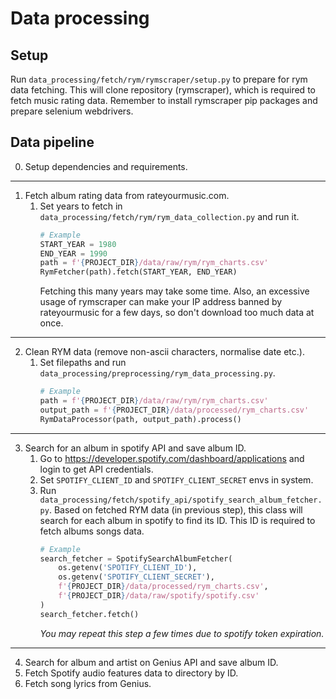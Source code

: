 # Data processing

## Setup

Run `data_processing/fetch/rym/rymscraper/setup.py` to prepare for rym data fetching.
This will clone repository (rymscraper), which is required to fetch music rating data.
Remember to install rymscraper pip packages and prepare selenium webdrivers.

## Data pipeline

0. Setup dependencies and requirements.

---

1. Fetch album rating data from rateyourmusic.com.
    1. Set years to fetch in `data_processing/fetch/rym/rym_data_collection.py` and run it.
       ```python 
       # Example
       START_YEAR = 1980
       END_YEAR = 1990
       path = f'{PROJECT_DIR}/data/raw/rym/rym_charts.csv'
       RymFetcher(path).fetch(START_YEAR, END_YEAR)
       ```
       Fetching this many years may take some time. Also, an excessive usage of
       rymscraper can make your IP address banned by rateyourmusic for a few days,
       so don't download too much data at once.

---

2. Clean RYM data (remove non-ascii characters, normalise date etc.).
    1. Set filepaths and run `data_processing/preprocessing/rym_data_processing.py`.
       ```python
       # Example
       path = f'{PROJECT_DIR}/data/raw/rym/rym_charts.csv'
       output_path = f'{PROJECT_DIR}/data/processed/rym_charts.csv'
       RymDataProcessor(path, output_path).process()
       ```

---

3. Search for an album in spotify API and save album ID.
    1. Go to https://developer.spotify.com/dashboard/applications and login to get API credentials.
    2. Set `SPOTIFY_CLIENT_ID` and `SPOTIFY_CLIENT_SECRET` envs in system.
    3. Run `data_processing/fetch/spotify_api/spotify_search_album_fetcher.py`. Based on fetched RYM data (in previous
       step), this class will search for each album in spotify to find its ID. This ID is required to fetch albums songs
       data.
       ```python
       # Example
       search_fetcher = SpotifySearchAlbumFetcher(
           os.getenv('SPOTIFY_CLIENT_ID'),
           os.getenv('SPOTIFY_CLIENT_SECRET'),
           f'{PROJECT_DIR}/data/processed/rym_charts.csv',
           f'{PROJECT_DIR}/data/raw/spotify/spotify.csv'
       )
       search_fetcher.fetch()
       ```
       *You may repeat this step a few times due to spotify token expiration.*

---

4. Search for album and artist on Genius API and save album ID.
5. Fetch Spotify audio features data to directory by ID.
6. Fetch song lyrics from Genius.